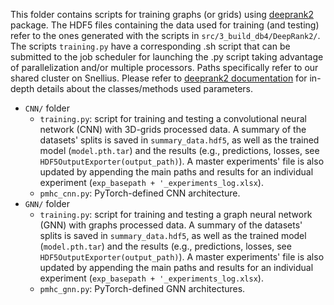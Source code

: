 This folder contains scripts for training graphs (or grids) using [deeprank2](https://github.com/DeepRank/deeprank2) package. The HDF5 files containing the data used for training (and testing) refer to the ones generated with the scripts in `src/3_build_db4/DeepRank2/`. The scripts `training.py` have a corresponding .sh script that can be submitted to the job scheduler for launching the .py script taking advantage of parallelization and/or multiple processors. Paths specifically refer to our shared cluster on Snellius. Please refer to [deeprank2 documentation](https://deeprank2.readthedocs.io/en/latest/?badge=latest) for in-depth details about the classes/methods used parameters. 

- `CNN/` folder
   - `training.py`: script for training and testing a convolutional neural network (CNN) with 3D-grids processed data. A summary of the datasets' splits is saved in `summary_data.hdf5`, as well as the trained model (`model.pth.tar`) and the results (e.g., predictions, losses, see `HDF5OutputExporter(output_path)`). A master experiments' file is also updated by appending the main paths and results for an individual experiment (`exp_basepath + '_experiments_log.xlsx`).
   - `pmhc_cnn.py`: PyTorch-defined CNN architecture. 
- `GNN/` folder
   - `training.py`: script for training and testing a graph neural network (GNN) with graphs processed data. A summary of the datasets' splits is saved in `summary_data.hdf5`, as well as the trained model (`model.pth.tar`) and the results (e.g., predictions, losses, see `HDF5OutputExporter(output_path)`). A master experiments' file is also updated by appending the main paths and results for an individual experiment (`exp_basepath + '_experiments_log.xlsx`).
   - `pmhc_gnn.py`: PyTorch-defined GNN architectures. 